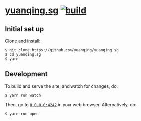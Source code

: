 # [yuanqing.sg](https://yuanqing.sg) [![build](https://github.com/yuanqing/yuanqing.sg/workflows/build/badge.svg)](https://github.com/yuanqing/figma-plugins/actions?query=workflow%3Abuild)

## Initial set up

Clone and install:

```
$ git clone https://github.com/yuanqing/yuanqing.sg
$ cd yuanqing.sg
$ yarn
```

## Development

To build and serve the site, and watch for changes, do:

```
$ yarn run watch
```

Then, go to [`0.0.0.0:4242`](https://0.0.0.0:4242) in your web browser. Alternatively, do:

```
$ yarn run open
```
